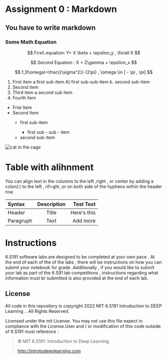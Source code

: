 # Assignment 0 : Markdown

## You have to write markdown

### Some Math Equation
<p align="center">
$$ First\ equation: Y= X \beta + \epsilon_y , \forall X $$
  </p>
  <p align ="center">
    $$ Second Equation : X = Z\gamma + \epsilon_x $$
   </p>
   <p align="center">
    $$ f_1(\omega)=\frac{{\sigma^2}}  {2\pi} , \omega \in [ - \pi , \pi] $$
  </p>
  
 
 
 
 
 1. First item a.first sub-item A) first sub-sub-item b. second sub-item 
 2. Second item
 3. Third item a.second sub item
 4. Fourth item

<html>
  <body>
    <ul type = "disc">
      <li> Frist Item </li>
      <li> Second Item </li>
         <ul type = "cirlce">
           <li> first sub-item </li>
           <ul type ="squre">
             <li> first sub - sub - item </li>
            </ul>
           <li> second sub-item </li>
          </ul>
    </ul>
       
  </body>
  </html>
  
  

![cat in the cage](https://camo.githubusercontent.com/e6947af48fb1f3bb4f8238ee96f307dc6ddc9c9640c373484badd0cd42a3a25d/68747470733a2f2f69636f6e732e69636f6e617263686976652e636f6d2f69636f6e732f69636f6e6b612f6d656f772f3235362f6361742d636167652d69636f6e2e706e67)

# Table with alihnment 
<p>
You can align text in the columns to the  left ,right , or center by adding a colon(:) to the left , rif=ght ,or on both side of the hyphens within the header row. </p>

| Syntax | Description | Test Text |
| :----| :-----:| ----:|
| Header| Title | Here's this|
| Paragruph | Text | Add more |




# Instructions 
6.S191 software labs are designed to be completed at your own pace . At the end of each of the of the labs , there will be instructions on how you can submit your notebook for grade .Additionally , if you would like to submit your lab as part of the 6.S91 lab competitions , instructions regarding what information must br submitted is also provided at the end of each lab.

## License

All code in this repository is copyright 2022 MIT 6.S191 Intruduction to DEEP Learning .. All Rights Reserved.

Licensed under the mit License. You may not use this file expect in compliance with the License.User and / or modification of this code outside of 6.S191 must reference :

 > © MIT 6.S191: Introduction to Deep Learning
 > 
 > http://introtodeeplearning.com


